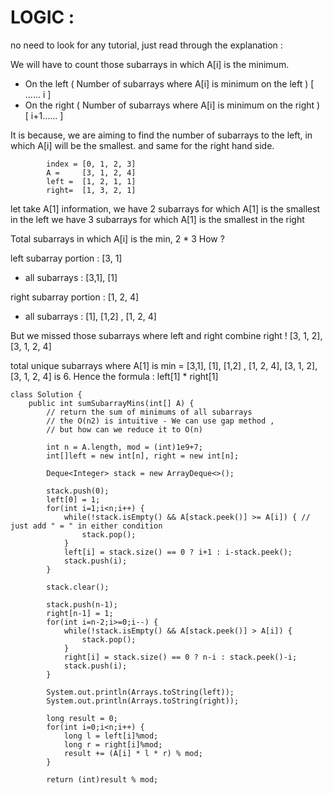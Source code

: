 # LOGIC : 

no need to look for any tutorial, just read through the explanation : 

We will have to count those subarrays in which A[i] is the minimum. 

- On the left  ( Number of subarrays where A[i] is minimum on the left ) [ ...... i ]
- On the right ( Number of subarrays where A[i] is minimum on the right ) [ i+1...... ]
            
It is because, we are aiming to find the number of subarrays to the left, in which A[i] will be the 
smallest. and same for the right hand side.
            
            index = [0, 1, 2, 3]
            A =     [3, 1, 2, 4]
            left =  [1, 2, 1, 1]
            right=  [1, 3, 2, 1]
            
let take A[1] information,
we have 2 subarrays for which A[1] is the smallest in the left
we have 3 subarrays for which A[1] is the smallest in the right

Total subarrays in which A[i] is the min, 2 * 3 How ?
            
left subarray portion : [3, 1]
  - all subarrays : [3,1], [1]

right subarray portion : [1, 2, 4]
  - all subarrays : [1], [1,2] , [1, 2, 4]
                
But we missed those subarrays where left and right combine right !
            [3, 1, 2], [3, 1, 2, 4]
            
total unique subarrays where A[1] is min = [3,1], [1], [1,2] , [1, 2, 4], [3, 1, 2], [3, 1, 2, 4]
is 6. Hence the formula : left[1] * right[1]

```
class Solution {
    public int sumSubarrayMins(int[] A) {
        // return the sum of minimums of all subarrays
        // the O(n2) is intuitive - We can use gap method ,
        // but how can we reduce it to O(n)
        
        int n = A.length, mod = (int)1e9+7;
        int[]left = new int[n], right = new int[n];
        
        Deque<Integer> stack = new ArrayDeque<>();
        
        stack.push(0);
        left[0] = 1;
        for(int i=1;i<n;i++) {
            while(!stack.isEmpty() && A[stack.peek()] >= A[i]) { // just add " = " in either condition
                stack.pop();
            }
            left[i] = stack.size() == 0 ? i+1 : i-stack.peek();
            stack.push(i);
        }
        
        stack.clear();
        
        stack.push(n-1);
        right[n-1] = 1;
        for(int i=n-2;i>=0;i--) {
            while(!stack.isEmpty() && A[stack.peek()] > A[i]) {
                stack.pop();
            }
            right[i] = stack.size() == 0 ? n-i : stack.peek()-i;
            stack.push(i);
        }
        
        System.out.println(Arrays.toString(left));
        System.out.println(Arrays.toString(right));
        
        long result = 0;
        for(int i=0;i<n;i++) {
            long l = left[i]%mod;
            long r = right[i]%mod;
            result += (A[i] * l * r) % mod;
        }
        
        return (int)result % mod;
```
